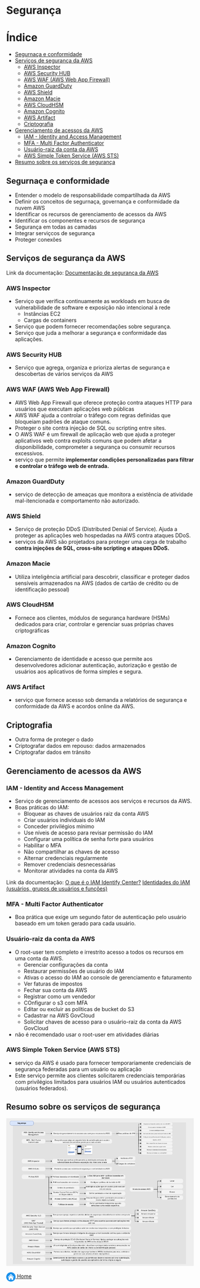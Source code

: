 # Segurança

# Índice

* [Segurnaça e conformidade](#segurnaça-e-conformidade)
* [Serviços de segurança da AWS](#serviços-de-segurança-da-aws)
    - [AWS Inspector](#aws-inspector)
    - [AWS Security HUB](#aws-security-hub)
    - [AWS WAF (AWS Web App Firewall)](#aws-waf-aws-web-app-firewall)
    - [Amazon GuardDuty](#amazon-guardduty)
    - [AWS Shield](#aws-shield)
    - [Amazon Macie](#amazon-macie)
    - [AWS CloudHSM](#aws-cloudhsm)
    - [Amazon Cognito](#amazon-cognito)
    - [AWS Artifact](#aws-artifact)
    - [Criptografia](#criptografia)
* [Gerenciamento de acessos da AWS](#gerenciamento-de-acessos-da-aws)
    - [IAM - Identity and Access Management](#iam---identity-and-access-management)
    - [MFA - Multi Factor Authenticator](#mfa---multi-factor-authenticator)
    - [Usuário-raiz da conta da AWS](#usuário-raiz-da-conta-da-aws)
    - [AWS Simple Token Service (AWS STS)](#aws-simple-token-service-aws-sts)
* [Resumo sobre os serviços de segurança](#resumo-sobre-os-serviços-de-segurança)


## Segurnaça e conformidade
- Entender o modelo de responsabilidade compartilhada da AWS
- Definir os conceitos de segurnaça, governança e conformidade da nuvem AWS
- Identificar os recursos de gerenciamento de acessos da AWS
- Identificar os componentes e recursos de segurança
- Segurança em todas as camadas
- Integrar serviçcos de segurança
- Proteger conexões

## Serviços de segurança da AWS

Link da documentação: [Documentação de segurança da AWS](https://docs.aws.amazon.com/pt_br/security/)

### AWS Inspector
- Serviço que verifica continuamente as workloads em busca de vulnerabilidade de software e exposição não intencional à rede
    - Instâncias EC2
    - Cargas de containers
- Serviço que podem fornecer recomendações sobre segurança.
- Serviço que juda a melhorar a segurança e conformidade das aplicações.

### AWS Security HUB
- Serviço que agrega, organiza e prioriza alertas de segurança e descobertas de vários serviços da AWS

### AWS WAF (AWS Web App Firewall)
- AWS Web App Firewall que oferece proteção contra ataques HTTP para usuários que executam aplicações web públicas
- AWS WAF ajuda a controlar o tráfego com regras definidas que bloqueiam padrões de ataque comuns.
- Proteger o site contra injeção de SQL ou scripting entre sites.
- O AWS WAF é um firewall de aplicação web que ajuda a proteger aplicativos web contra exploits comuns que podem afetar a disponibilidade, comprometer a segurança ou consumir recursos excessivos.
- serviço que permite **implementar condições personalizadas para filtrar e controlar o tráfego web de entrada.**

### Amazon GuardDuty
- serviço de detecção de ameaças que monitora a existência de atividade mal-itencionada e comportamento não autorizado.

### AWS Shield
- Serviço de proteção DDoS (Distributed Denial of Service). Ajuda a proteger as aplicações web hospedadas na AWS contra ataques DDoS.
- serviços da AWS são projetados para proteger uma carga de trabalho **contra injeções de SQL, cross-site scripting e ataques DDoS.**


### Amazon Macie
- Utiliza inteligência artificial para descobrir, classificar e proteger dados sensíveis armazenados na AWS (dados de cartão de crédito ou de identificação pessoal)

### AWS CloudHSM
- Fornece aos clientes, módulos de segurança hardware (HSMs) dedicados para criar, controlar e gerenciar suas próprias chaves criptográficas

### Amazon Cognito
- Gerenciamento de identidade e acesso que permite aos desenvolvedores adicionar autenticação, autorização e gestão de usuários aos aplicativos de forma simples e segura.

### AWS Artifact
- serviço que fornece acesso sob demanda a relatórios de segurança e conformidade da AWS e acordos online da AWS.

## Criptografia
- Outra forma de proteger o dado
- Criptografar dados em repouso: dados armazenados
- Criptografar dados em trânsito


## Gerenciamento de acessos da AWS

### IAM - Identity and Access Management
- Serviço de gerenciamento de acessos aos serviços e recursos da AWS.
- Boas práticas do IAM:
    - Bloquear as chaves de usuários raiz da conta AWS
    - Criar usuários individuais do IAM
    - Conceder privilégios mínimo
    - Use níveis de acesso para revisar permissão do IAM
    - Configurar uma política de senha forte para usuários
    - Habilitar o MFA
    - Não compartilhar as chaves de acesso
    - Alternar credenciais regularmente
    - Remover credenciais desnecessárias
    - Monitorar atividades na conta da AWS

Link da documentação:
[O que é o IAM Identify Center?](https://docs.aws.amazon.com/pt_br/singlesignon/latest/userguide/what-is.html)
[Identidades do IAM (usuários, grupos de usuários e funções)](https://docs.aws.amazon.com/pt_br/IAM/latest/UserGuide/id.html)

### MFA - Multi Factor Authenticator
- Boa prática que exige um segundo fator de autenticação pelo usuário baseado em um token gerado para cada usuário.

### Usuário-raiz da conta da AWS
- O root-user tem completo e irrestrito acesso a todos os recursos em uma conta da AWS.
    - Gerenciar configurações da conta
    - Restaurar permissões de usuário do IAM
    - Ativas o acesso do IAM ao console de gerenciamento e faturamento
    - Ver faturas de impostos
    - Fechar sua conta da AWS
    - Registrar como um vendedor
    - COnfigurar o s3 com MFA
    - Editar ou excluir as políticas de bucket do S3
    - Cadastrar na AWS GovCloud
    - Solicitar chaves de acesso para o usuário-raiz da conta da AWS GovCloud
- não é recomendado usar o root-user em atividades diárias

### AWS Simple Token Service (AWS STS)
- serviço da AWS é usado para fornecer temporariamente credenciais de segurança federadas para um usuário ou aplicação
- Este serviço permite aos clientes solicitarem credenciais temporárias com privilégios limitados para usuários IAM ou usuários autenticados (usuários federados).


## Resumo sobre os serviços de segurança

![Resumo Serviços de segurança](../images/12_fig_seguranca.png)

[<img align="center" src="../images/botao-home.png" height="25" width="25"/> Home](../README.md)